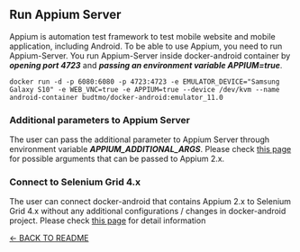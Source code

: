 Run Appium Server
-----------------

Appium is automation test framework to test mobile website and mobile application, including Android. To be able to use Appium, you need to run Appium-Server. You run Appium-Server inside docker-android container by ***opening port 4723*** and ***passing an environment variable APPIUM=true***.

```
docker run -d -p 6080:6080 -p 4723:4723 -e EMULATOR_DEVICE="Samsung Galaxy S10" -e WEB_VNC=true -e APPIUM=true --device /dev/kvm --name android-container budtmo/docker-android:emulator_11.0
```

### Additional parameters to Appium Server

The user can pass the additional parameter to Appium Server through environment variable ***APPIUM_ADDITIONAL_ARGS***. Please check [this page](http://appium.io/docs/en/2.0/cli/args/) for possible arguments that can be passed to Appium 2.x.

### Connect to Selenium Grid 4.x

The user can connect docker-android that contains Appium 2.x to Selenium Grid 4.x without any additional configurations / changes in docker-android project. Please check [this page](http://appium.io/docs/en/2.0/guides/grid/) for detail information 


[<- BACK TO README](../README.md)
